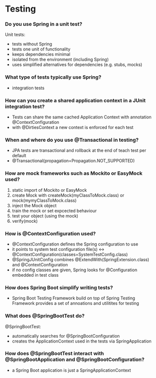 # Testing #

### Do you use Spring in a unit test? ###

Unit tests: 
- tests without Spring
- tests one unit of functionality
- keeps dependencies minimal
- isolated from the environment (including Spring)
- uses simplified alternatives for dependencies (e.g. stubs, mocks)

### What type of tests typically use Spring?  ###

- integration tests

### How can you create a shared application context in a JUnit integration test? ###

- Tests can share the same cached Application Context with annotation @ContextConfiguration
- with @DirtiesContext a new context is enforced for each test

### When and where do you use @Transactional in testing? ###

- JPA tests are transactional and rollback at the end of teach test per default
- @Transactional(propagation=Propagation.NOT_SUPPORTED)

### How are mock frameworks such as Mockito or EasyMock used? ###

1. static import of Mockito or EasyMock
2. create Mock with createMock(myClassToMock.class) or mock(mymyClassToMock.class)
3. inject the Mock object
4. train the mock or set expcected behaviour
5. test your object (using the mock)
6. verify(mock)

### How is @ContextConfiguration used? ###

- @ContextConfiguration defines the Spring configuration to use
- it points to system test configuration file(s) <-> @ContextConfiguration(classes=SystemTestConfig.class)
- @SpringJUnitConfig combines @ExtendWith(SpringExtension.class) and @ContextConfiguration
- if no config classes are given, Spring looks for @Configuration embedded in test class

### How does Spring Boot simplify writing tests? ###

- Spring Boot Testing Framework build on top of Spring Testing Framework provides a set of annoations and utilitites for testing

### What does @SpringBootTest do? ###

@SpringBootTest:
- automatically searches for @SpringBootConfiguration
- creates the ApplicationContext used in the tests via SpringApplication

### How does @SpringBootTest interact with @SpringBootApplication and @SpringBootConfiguration? ###

- a Spring Boot application is just a SpringApplicationContext